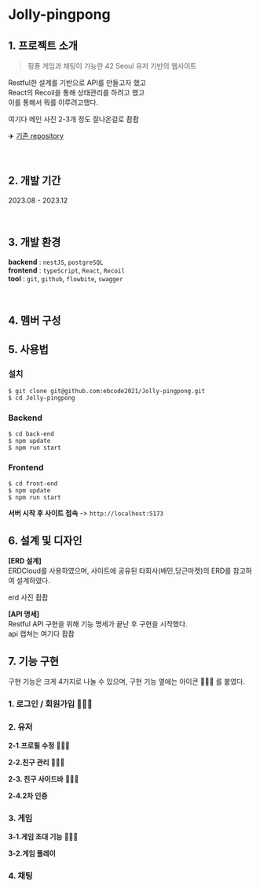 # Jolly-pingpong

## 1. 프로젝트 소개

> 핑퐁 게임과 채팅이 가능한 42 Seoul 유저 기반의 웹사이트

Restful한 설계를 기반으로 API를 만들고자 했고 \
React의 Recoil을 통해 상태관리를 하려고 했고 \
이를 통해서 뭐를 이루려고했다.

여기다 메인 사진 2-3개 정도 잘나온걸로 촵촵

✈️ [기존 repository](https://github.com/42-Jolly-pingpong/back-end)

<br />

## 2. 개발 기간

2023.08 - 2023.12

<br />

## 3. 개발 환경

**backend** : `nestJS`, `postgreSQL` \
**frontend** : `typeScript`, `React`, `Recoil` \
**tool** : `git`, `github`, `flowbite`, `swagger`

<br />

## 4. 멤버 구성

## 5. 사용법

### 설치

```
$ git clone git@github.com:ebcode2021/Jolly-pingpong.git
$ cd Jolly-pingpong
```

### Backend

```
$ cd back-end
$ npm update
$ npm run start
```

### Frontend

```
$ cd front-end
$ npm update
$ npm run start
```

**서버 시작 후 사이트 접속** -> `http://localhost:5173`

## 6. 설계 및 디자인

**[ERD 설계]** \
ERDCloud를 사용하였으며, 사이트에 공유된 타회사(배민,당근마켓)의 ERD를 참고하여 설계하였다.

erd 사진 촵촵

**[API 명세]** \
Restful API 구현을 위해 기능 명세가 끝난 후 구현을 시작했다. \
api 캡쳐는 여기다 촵촵

## 7. 기능 구현

구현 기능은 크게 4가지로 나눌 수 있으며, 구현 기능 옆에는 아이콘 🙋🏻‍♀️ 를 붙였다.

### 1. 로그인 / 회원가입 🙋🏻‍♀️

### 2. 유저

**2-1.프로필 수정** 🙋🏻‍♀️

**2-2.친구 관리** 🙋🏻‍♀️

**2-3. 친구 사이드바** 🙋🏻‍♀️

**2-4.2차 인증**

### 3. 게임

**3-1.게임 초대 기능** 🙋🏻‍♀️

**3-2.게임 플레이**

### 4. 채팅
